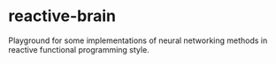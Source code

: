 # reactive-brain

Playground for some implementations of neural networking methods in reactive functional programming style. 
